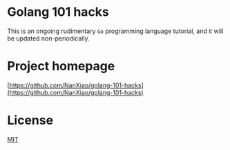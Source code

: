 # Golang 101 hacks
This is an ongoing rudimentary `Go` programming language tutorial, and it will be updated non-periodically.

# Project homepage
[https://github.com/NanXiao/golang-101-hacks](https://github.com/NanXiao/golang-101-hacks)

# License
[MIT](https://github.com/NanXiao/golang-101-hacks/blob/master/LICENSE)
